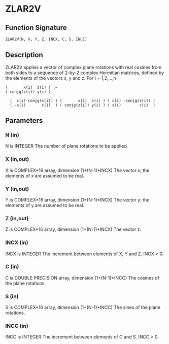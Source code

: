 # ZLAR2V

## Function Signature

```fortran
ZLAR2V(N, X, Y, Z, INCX, C, S, INCC)
```

## Description


 ZLAR2V applies a vector of complex plane rotations with real cosines
 from both sides to a sequence of 2-by-2 complex Hermitian matrices,
 defined by the elements of the vectors x, y and z. For i = 1,2,...,n

    (       x(i)  z(i) ) :=
    ( conjg(z(i)) y(i) )

      (  c(i) conjg(s(i)) ) (       x(i)  z(i) ) ( c(i) -conjg(s(i)) )
      ( -s(i)       c(i)  ) ( conjg(z(i)) y(i) ) ( s(i)        c(i)  )

## Parameters

### N (in)

N is INTEGER The number of plane rotations to be applied.

### X (in,out)

X is COMPLEX*16 array, dimension (1+(N-1)*INCX) The vector x; the elements of x are assumed to be real.

### Y (in,out)

Y is COMPLEX*16 array, dimension (1+(N-1)*INCX) The vector y; the elements of y are assumed to be real.

### Z (in,out)

Z is COMPLEX*16 array, dimension (1+(N-1)*INCX) The vector z.

### INCX (in)

INCX is INTEGER The increment between elements of X, Y and Z. INCX > 0.

### C (in)

C is DOUBLE PRECISION array, dimension (1+(N-1)*INCC) The cosines of the plane rotations.

### S (in)

S is COMPLEX*16 array, dimension (1+(N-1)*INCC) The sines of the plane rotations.

### INCC (in)

INCC is INTEGER The increment between elements of C and S. INCC > 0.

